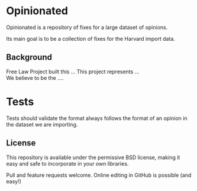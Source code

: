 
# Opinionated

Opinionated is a repository of fixes for a large dataset of opinions.

Its main goal is to be a collection of fixes for the Harvard import data.

## Background

Free Law Project built this ...  This project represents ...  
We believe to be the ....

# Tests

Tests should validate the format always follows the format of an opinion in the dataset we are importing.

## License

This repository is available under the permissive BSD license, making it easy and safe to incorporate in your own libraries.

Pull and feature requests welcome. Online editing in GitHub is possible (and easy!)
